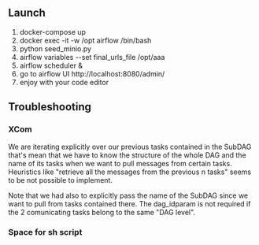 ## Launch
1. docker-compose up
2. docker exec -it -w /opt airflow /bin/bash
3. python seed_minio.py
4. airflow variables --set final_urls_file /opt/aaa
5. airflow scheduler &
6. go to airflow UI http://localhost:8080/admin/
7. enjoy with your code editor

## Troubleshooting
### XCom
We are iterating explicitly over our previous tasks contained in the SubDAG that's mean that we have to know the structure of the whole DAG and the name of its tasks when we want to pull messages from certain tasks. Heuristics like "retrieve all the messages from the previous n tasks" seems to be not possible to implement.

Note that we had also to explicitly pass the name of the SubDAG since we want to pull from tasks contained there. The dag_idparam is not required if the 2 comunicating tasks belong to the same "DAG level".
### Space for sh script
